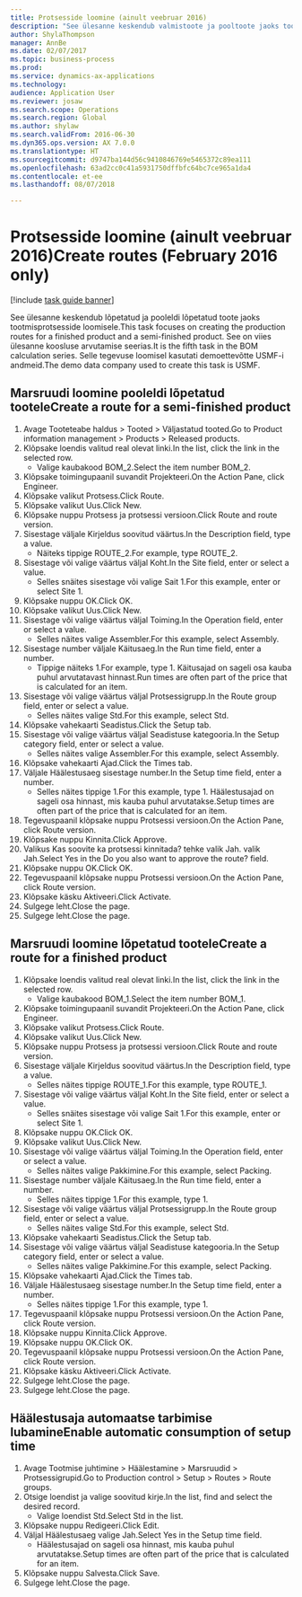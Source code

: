 ```yaml
--- 
title: Protsesside loomine (ainult veebruar 2016)
description: "See ülesanne keskendub valmistoote ja pooltoote jaoks tootmisprotsesside loomisele."
author: ShylaThompson
manager: AnnBe
ms.date: 02/07/2017
ms.topic: business-process
ms.prod: 
ms.service: dynamics-ax-applications
ms.technology: 
audience: Application User
ms.reviewer: josaw
ms.search.scope: Operations
ms.search.region: Global
ms.author: shylaw
ms.search.validFrom: 2016-06-30
ms.dyn365.ops.version: AX 7.0.0
ms.translationtype: HT
ms.sourcegitcommit: d9747ba144d56c9410846769e5465372c89ea111
ms.openlocfilehash: 63ad2cc0c41a5931750dffbfc64bc7ce965a1da4
ms.contentlocale: et-ee
ms.lasthandoff: 08/07/2018

---
```

# <a name="create-routes-february-2016-only"></a><span data-ttu-id="3c8d2-103">Protsesside loomine (ainult veebruar 2016)</span><span class="sxs-lookup"><span data-stu-id="3c8d2-103">Create routes (February 2016 only)</span></span>

[!include [task guide banner](../../includes/task-guide-banner.md)]

<span data-ttu-id="3c8d2-104">See ülesanne keskendub lõpetatud ja pooleldi lõpetatud toote jaoks tootmisprotsesside loomisele.</span><span class="sxs-lookup"><span data-stu-id="3c8d2-104">This task focuses on creating the production routes for a finished product and a semi-finished product.</span></span> <span data-ttu-id="3c8d2-105">See on viies ülesanne koosluse arvutamise seerias.</span><span class="sxs-lookup"><span data-stu-id="3c8d2-105">It is the fifth task in the BOM calculation series.</span></span> <span data-ttu-id="3c8d2-106">Selle tegevuse loomisel kasutati demoettevõtte USMF-i andmeid.</span><span class="sxs-lookup"><span data-stu-id="3c8d2-106">The demo data company used to create this task is USMF.</span></span>


## <a name="create-a-route-for-a-semi-finished-product"></a><span data-ttu-id="3c8d2-107">Marsruudi loomine pooleldi lõpetatud tootele</span><span class="sxs-lookup"><span data-stu-id="3c8d2-107">Create a route for a semi-finished product</span></span>
1. <span data-ttu-id="3c8d2-108">Avage Tooteteabe haldus > Tooted > Väljastatud tooted.</span><span class="sxs-lookup"><span data-stu-id="3c8d2-108">Go to Product information management > Products > Released products.</span></span>
2. <span data-ttu-id="3c8d2-109">Klõpsake loendis valitud real olevat linki.</span><span class="sxs-lookup"><span data-stu-id="3c8d2-109">In the list, click the link in the selected row.</span></span>
    * <span data-ttu-id="3c8d2-110">Valige kaubakood BOM_2.</span><span class="sxs-lookup"><span data-stu-id="3c8d2-110">Select the item number BOM_2.</span></span>  
3. <span data-ttu-id="3c8d2-111">Klõpsake toimingupaanil suvandit Projekteeri.</span><span class="sxs-lookup"><span data-stu-id="3c8d2-111">On the Action Pane, click Engineer.</span></span>
4. <span data-ttu-id="3c8d2-112">Klõpsake valikut Protsess.</span><span class="sxs-lookup"><span data-stu-id="3c8d2-112">Click Route.</span></span>
5. <span data-ttu-id="3c8d2-113">Klõpsake valikut Uus.</span><span class="sxs-lookup"><span data-stu-id="3c8d2-113">Click New.</span></span>
6. <span data-ttu-id="3c8d2-114">Klõpsake nuppu Protsess ja protsessi versioon.</span><span class="sxs-lookup"><span data-stu-id="3c8d2-114">Click Route and route version.</span></span>
7. <span data-ttu-id="3c8d2-115">Sisestage väljale Kirjeldus soovitud väärtus.</span><span class="sxs-lookup"><span data-stu-id="3c8d2-115">In the Description field, type a value.</span></span>
    * <span data-ttu-id="3c8d2-116">Näiteks tippige ROUTE_2.</span><span class="sxs-lookup"><span data-stu-id="3c8d2-116">For example, type ROUTE_2.</span></span>  
8. <span data-ttu-id="3c8d2-117">Sisestage või valige väärtus väljal Koht.</span><span class="sxs-lookup"><span data-stu-id="3c8d2-117">In the Site field, enter or select a value.</span></span>
    * <span data-ttu-id="3c8d2-118">Selles snäites sisestage või valige Sait 1.</span><span class="sxs-lookup"><span data-stu-id="3c8d2-118">For this example, enter or select Site 1.</span></span>  
9. <span data-ttu-id="3c8d2-119">Klõpsake nuppu OK.</span><span class="sxs-lookup"><span data-stu-id="3c8d2-119">Click OK.</span></span>
10. <span data-ttu-id="3c8d2-120">Klõpsake valikut Uus.</span><span class="sxs-lookup"><span data-stu-id="3c8d2-120">Click New.</span></span>
11. <span data-ttu-id="3c8d2-121">Sisestage või valige väärtus väljal Toiming.</span><span class="sxs-lookup"><span data-stu-id="3c8d2-121">In the Operation field, enter or select a value.</span></span>
    * <span data-ttu-id="3c8d2-122">Selles näites valige Assembler.</span><span class="sxs-lookup"><span data-stu-id="3c8d2-122">For this example, select Assembly.</span></span>  
12. <span data-ttu-id="3c8d2-123">Sisestage number väljale Käitusaeg.</span><span class="sxs-lookup"><span data-stu-id="3c8d2-123">In the Run time field, enter a number.</span></span>
    * <span data-ttu-id="3c8d2-124">Tippige näiteks 1.</span><span class="sxs-lookup"><span data-stu-id="3c8d2-124">For example, type 1.</span></span> <span data-ttu-id="3c8d2-125">Käitusajad on sageli osa kauba puhul arvutatavast hinnast.</span><span class="sxs-lookup"><span data-stu-id="3c8d2-125">Run times are often part of the price that is calculated for an item.</span></span>  
13. <span data-ttu-id="3c8d2-126">Sisestage või valige väärtus väljal Protsessigrupp.</span><span class="sxs-lookup"><span data-stu-id="3c8d2-126">In the Route group field, enter or select a value.</span></span>
    * <span data-ttu-id="3c8d2-127">Selles näites valige Std.</span><span class="sxs-lookup"><span data-stu-id="3c8d2-127">For this example, select Std.</span></span>  
14. <span data-ttu-id="3c8d2-128">Klõpsake vahekaarti Seadistus.</span><span class="sxs-lookup"><span data-stu-id="3c8d2-128">Click the Setup tab.</span></span>
15. <span data-ttu-id="3c8d2-129">Sisestage või valige väärtus väljal Seadistuse kategooria.</span><span class="sxs-lookup"><span data-stu-id="3c8d2-129">In the Setup category field, enter or select a value.</span></span>
    * <span data-ttu-id="3c8d2-130">Selles näites valige Assembler.</span><span class="sxs-lookup"><span data-stu-id="3c8d2-130">For this example, select Assembly.</span></span>  
16. <span data-ttu-id="3c8d2-131">Klõpsake vahekaarti Ajad.</span><span class="sxs-lookup"><span data-stu-id="3c8d2-131">Click the Times tab.</span></span>
17. <span data-ttu-id="3c8d2-132">Väljale Häälestusaeg sisestage number.</span><span class="sxs-lookup"><span data-stu-id="3c8d2-132">In the Setup time field, enter a number.</span></span>
    * <span data-ttu-id="3c8d2-133">Selles näites tippige 1.</span><span class="sxs-lookup"><span data-stu-id="3c8d2-133">For this example, type 1.</span></span> <span data-ttu-id="3c8d2-134">Häälestusajad on sageli osa hinnast, mis kauba puhul arvutatakse.</span><span class="sxs-lookup"><span data-stu-id="3c8d2-134">Setup times are often part of the price that is calculated for an item.</span></span>  
18. <span data-ttu-id="3c8d2-135">Tegevuspaanil klõpsake nuppu Protsessi versioon.</span><span class="sxs-lookup"><span data-stu-id="3c8d2-135">On the Action Pane, click Route version.</span></span>
19. <span data-ttu-id="3c8d2-136">Klõpsake nuppu Kinnita.</span><span class="sxs-lookup"><span data-stu-id="3c8d2-136">Click Approve.</span></span>
20. <span data-ttu-id="3c8d2-137">Valikus Kas soovite ka protsessi kinnitada? tehke valik Jah. valik Jah.</span><span class="sxs-lookup"><span data-stu-id="3c8d2-137">Select Yes in the Do you also want to approve the route? field.</span></span>
21. <span data-ttu-id="3c8d2-138">Klõpsake nuppu OK.</span><span class="sxs-lookup"><span data-stu-id="3c8d2-138">Click OK.</span></span>
22. <span data-ttu-id="3c8d2-139">Tegevuspaanil klõpsake nuppu Protsessi versioon.</span><span class="sxs-lookup"><span data-stu-id="3c8d2-139">On the Action Pane, click Route version.</span></span>
23. <span data-ttu-id="3c8d2-140">Klõpsake käsku Aktiveeri.</span><span class="sxs-lookup"><span data-stu-id="3c8d2-140">Click Activate.</span></span>
24. <span data-ttu-id="3c8d2-141">Sulgege leht.</span><span class="sxs-lookup"><span data-stu-id="3c8d2-141">Close the page.</span></span>
25. <span data-ttu-id="3c8d2-142">Sulgege leht.</span><span class="sxs-lookup"><span data-stu-id="3c8d2-142">Close the page.</span></span>

## <a name="create-a-route-for-a-finished-product"></a><span data-ttu-id="3c8d2-143">Marsruudi loomine lõpetatud tootele</span><span class="sxs-lookup"><span data-stu-id="3c8d2-143">Create a route for a finished product</span></span>
1. <span data-ttu-id="3c8d2-144">Klõpsake loendis valitud real olevat linki.</span><span class="sxs-lookup"><span data-stu-id="3c8d2-144">In the list, click the link in the selected row.</span></span>
    * <span data-ttu-id="3c8d2-145">Valige kaubakood BOM_1.</span><span class="sxs-lookup"><span data-stu-id="3c8d2-145">Select the item number BOM_1.</span></span>  
2. <span data-ttu-id="3c8d2-146">Klõpsake toimingupaanil suvandit Projekteeri.</span><span class="sxs-lookup"><span data-stu-id="3c8d2-146">On the Action Pane, click Engineer.</span></span>
3. <span data-ttu-id="3c8d2-147">Klõpsake valikut Protsess.</span><span class="sxs-lookup"><span data-stu-id="3c8d2-147">Click Route.</span></span>
4. <span data-ttu-id="3c8d2-148">Klõpsake valikut Uus.</span><span class="sxs-lookup"><span data-stu-id="3c8d2-148">Click New.</span></span>
5. <span data-ttu-id="3c8d2-149">Klõpsake nuppu Protsess ja protsessi versioon.</span><span class="sxs-lookup"><span data-stu-id="3c8d2-149">Click Route and route version.</span></span>
6. <span data-ttu-id="3c8d2-150">Sisestage väljale Kirjeldus soovitud väärtus.</span><span class="sxs-lookup"><span data-stu-id="3c8d2-150">In the Description field, type a value.</span></span>
    * <span data-ttu-id="3c8d2-151">Selles näites tippige ROUTE_1.</span><span class="sxs-lookup"><span data-stu-id="3c8d2-151">For this example, type ROUTE_1.</span></span>  
7. <span data-ttu-id="3c8d2-152">Sisestage või valige väärtus väljal Koht.</span><span class="sxs-lookup"><span data-stu-id="3c8d2-152">In the Site field, enter or select a value.</span></span>
    * <span data-ttu-id="3c8d2-153">Selles snäites sisestage või valige Sait 1.</span><span class="sxs-lookup"><span data-stu-id="3c8d2-153">For this example, enter or select Site 1.</span></span>  
8. <span data-ttu-id="3c8d2-154">Klõpsake nuppu OK.</span><span class="sxs-lookup"><span data-stu-id="3c8d2-154">Click OK.</span></span>
9. <span data-ttu-id="3c8d2-155">Klõpsake valikut Uus.</span><span class="sxs-lookup"><span data-stu-id="3c8d2-155">Click New.</span></span>
10. <span data-ttu-id="3c8d2-156">Sisestage või valige väärtus väljal Toiming.</span><span class="sxs-lookup"><span data-stu-id="3c8d2-156">In the Operation field, enter or select a value.</span></span>
    * <span data-ttu-id="3c8d2-157">Selles näites valige Pakkimine.</span><span class="sxs-lookup"><span data-stu-id="3c8d2-157">For this example, select Packing.</span></span>  
11. <span data-ttu-id="3c8d2-158">Sisestage number väljale Käitusaeg.</span><span class="sxs-lookup"><span data-stu-id="3c8d2-158">In the Run time field, enter a number.</span></span>
    * <span data-ttu-id="3c8d2-159">Selles näites tippige 1.</span><span class="sxs-lookup"><span data-stu-id="3c8d2-159">For this example, type 1.</span></span>  
12. <span data-ttu-id="3c8d2-160">Sisestage või valige väärtus väljal Protsessigrupp.</span><span class="sxs-lookup"><span data-stu-id="3c8d2-160">In the Route group field, enter or select a value.</span></span>
    * <span data-ttu-id="3c8d2-161">Selles näites valige Std.</span><span class="sxs-lookup"><span data-stu-id="3c8d2-161">For this example, select Std.</span></span>  
13. <span data-ttu-id="3c8d2-162">Klõpsake vahekaarti Seadistus.</span><span class="sxs-lookup"><span data-stu-id="3c8d2-162">Click the Setup tab.</span></span>
14. <span data-ttu-id="3c8d2-163">Sisestage või valige väärtus väljal Seadistuse kategooria.</span><span class="sxs-lookup"><span data-stu-id="3c8d2-163">In the Setup category field, enter or select a value.</span></span>
    * <span data-ttu-id="3c8d2-164">Selles näites valige Pakkimine.</span><span class="sxs-lookup"><span data-stu-id="3c8d2-164">For this example, select Packing.</span></span>  
15. <span data-ttu-id="3c8d2-165">Klõpsake vahekaarti Ajad.</span><span class="sxs-lookup"><span data-stu-id="3c8d2-165">Click the Times tab.</span></span>
16. <span data-ttu-id="3c8d2-166">Väljale Häälestusaeg sisestage number.</span><span class="sxs-lookup"><span data-stu-id="3c8d2-166">In the Setup time field, enter a number.</span></span>
    * <span data-ttu-id="3c8d2-167">Selles näites tippige 1.</span><span class="sxs-lookup"><span data-stu-id="3c8d2-167">For this example, type 1.</span></span>  
17. <span data-ttu-id="3c8d2-168">Tegevuspaanil klõpsake nuppu Protsessi versioon.</span><span class="sxs-lookup"><span data-stu-id="3c8d2-168">On the Action Pane, click Route version.</span></span>
18. <span data-ttu-id="3c8d2-169">Klõpsake nuppu Kinnita.</span><span class="sxs-lookup"><span data-stu-id="3c8d2-169">Click Approve.</span></span>
19. <span data-ttu-id="3c8d2-170">Klõpsake nuppu OK.</span><span class="sxs-lookup"><span data-stu-id="3c8d2-170">Click OK.</span></span>
20. <span data-ttu-id="3c8d2-171">Tegevuspaanil klõpsake nuppu Protsessi versioon.</span><span class="sxs-lookup"><span data-stu-id="3c8d2-171">On the Action Pane, click Route version.</span></span>
21. <span data-ttu-id="3c8d2-172">Klõpsake käsku Aktiveeri.</span><span class="sxs-lookup"><span data-stu-id="3c8d2-172">Click Activate.</span></span>
22. <span data-ttu-id="3c8d2-173">Sulgege leht.</span><span class="sxs-lookup"><span data-stu-id="3c8d2-173">Close the page.</span></span>
23. <span data-ttu-id="3c8d2-174">Sulgege leht.</span><span class="sxs-lookup"><span data-stu-id="3c8d2-174">Close the page.</span></span>

## <a name="enable-automatic-consumption-of-setup-time"></a><span data-ttu-id="3c8d2-175">Häälestusaja automaatse tarbimise lubamine</span><span class="sxs-lookup"><span data-stu-id="3c8d2-175">Enable automatic consumption of setup time</span></span>
1. <span data-ttu-id="3c8d2-176">Avage Tootmise juhtimine > Häälestamine > Marsruudid > Protsessigrupid.</span><span class="sxs-lookup"><span data-stu-id="3c8d2-176">Go to Production control > Setup > Routes > Route groups.</span></span>
2. <span data-ttu-id="3c8d2-177">Otsige loendist ja valige soovitud kirje.</span><span class="sxs-lookup"><span data-stu-id="3c8d2-177">In the list, find and select the desired record.</span></span>
    * <span data-ttu-id="3c8d2-178">Valige loendist Std.</span><span class="sxs-lookup"><span data-stu-id="3c8d2-178">Select Std in the list.</span></span>  
3. <span data-ttu-id="3c8d2-179">Klõpsake nuppu Redigeeri.</span><span class="sxs-lookup"><span data-stu-id="3c8d2-179">Click Edit.</span></span>
4. <span data-ttu-id="3c8d2-180">Väljal Häälestusaeg valige Jah.</span><span class="sxs-lookup"><span data-stu-id="3c8d2-180">Select Yes in the Setup time field.</span></span>
    * <span data-ttu-id="3c8d2-181">Häälestusajad on sageli osa hinnast, mis kauba puhul arvutatakse.</span><span class="sxs-lookup"><span data-stu-id="3c8d2-181">Setup times are often part of the price that is calculated for an item.</span></span>  
5. <span data-ttu-id="3c8d2-182">Klõpsake nuppu Salvesta.</span><span class="sxs-lookup"><span data-stu-id="3c8d2-182">Click Save.</span></span>
6. <span data-ttu-id="3c8d2-183">Sulgege leht.</span><span class="sxs-lookup"><span data-stu-id="3c8d2-183">Close the page.</span></span>


